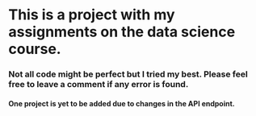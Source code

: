 # This is a project with my assignments on the data science course.

### Not all code might be perfect but I tried my best. Please feel free to leave a comment if any error is found.

#### One project is yet to be added due to changes in the API endpoint.
